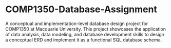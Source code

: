 # COMP1350-Database-Assignment
A conceptual and implementation-level database design project for COMP1350 at Macquarie University. This project showcases the application of data analysis, data modeling, and database development skills to design a conceptual ERD and implement it as a functional SQL database schema.
